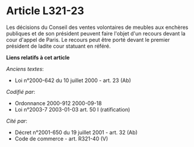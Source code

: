# Article L321-23

Les décisions du Conseil des ventes volontaires de meubles aux enchères publiques et de son président peuvent faire l'objet
d'un recours devant la cour d'appel de Paris. Le recours peut être porté devant le premier président de ladite cour statuant
en référé.

**Liens relatifs à cet article**

_Anciens textes_:

  - Loi n°2000-642 du 10 juillet 2000 - art. 23 (Ab)

_Codifié par_:

  - Ordonnance 2000-912 2000-09-18
  - Loi n°2003-7 2003-01-03 art. 50 I (ratification)

_Cité par_:

  - Décret n°2001-650 du 19 juillet 2001 - art. 32 (Ab)
  - Code de commerce - art. R321-40 (V)
